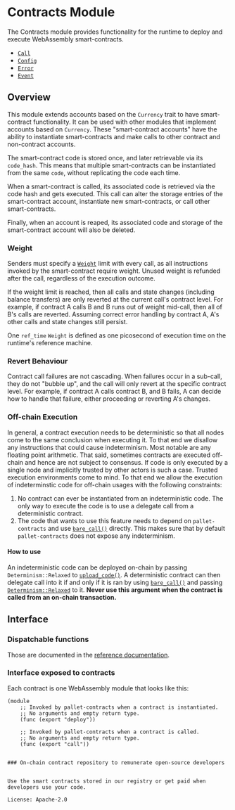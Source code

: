 # Contracts Module

The Contracts module provides functionality for the runtime to deploy and execute WebAssembly smart-contracts.

- [`Call`](https://paritytech.github.io/substrate/master/pallet_contracts/pallet/enum.Call.html)
- [`Config`](https://paritytech.github.io/substrate/master/pallet_contracts/pallet/trait.Config.html)
- [`Error`](https://paritytech.github.io/substrate/master/pallet_contracts/pallet/enum.Error.html)
- [`Event`](https://paritytech.github.io/substrate/master/pallet_contracts/pallet/enum.Event.html)

## Overview

This module extends accounts based on the `Currency` trait to have smart-contract functionality. It can
be used with other modules that implement accounts based on `Currency`. These "smart-contract accounts"
have the ability to instantiate smart-contracts and make calls to other contract and non-contract accounts.

The smart-contract code is stored once, and later retrievable via its `code_hash`.
This means that multiple smart-contracts can be instantiated from the same `code`, without replicating
the code each time.

When a smart-contract is called, its associated code is retrieved via the code hash and gets executed.
This call can alter the storage entries of the smart-contract account, instantiate new smart-contracts,
or call other smart-contracts.

Finally, when an account is reaped, its associated code and storage of the smart-contract account
will also be deleted.

### Weight

Senders must specify a [`Weight`](https://paritytech.github.io/substrate/master/sp_weights/struct.Weight.html) limit with every call, as all instructions invoked by the smart-contract require weight.
Unused weight is refunded after the call, regardless of the execution outcome.

If the weight limit is reached, then all calls and state changes (including balance transfers) are only
reverted at the current call's contract level. For example, if contract A calls B and B runs out of weight mid-call,
then all of B's calls are reverted. Assuming correct error handling by contract A, A's other calls and state
changes still persist.

One `ref_time` `Weight` is defined as one picosecond of execution time on the runtime's reference machine.

### Revert Behaviour

Contract call failures are not cascading. When failures occur in a sub-call, they do not "bubble up",
and the call will only revert at the specific contract level. For example, if contract A calls contract B, and B
fails, A can decide how to handle that failure, either proceeding or reverting A's changes.

### Off-chain Execution

In general, a contract execution needs to be deterministic so that all nodes come to the same
conclusion when executing it. To that end we disallow any instructions that could cause
indeterminism. Most notable are any floating point arithmetic. That said, sometimes contracts
are executed off-chain and hence are not subject to consensus. If code is only executed by a
single node and implicitly trusted by other actors is such a case. Trusted execution environments
come to mind. To that end we allow the execution of indeterminstic code for off-chain usages
with the following constraints:

1. No contract can ever be instantiated from an indeterministic code. The only way to execute
the code is to use a delegate call from a deterministic contract.
2. The code that wants to use this feature needs to depend on `pallet-contracts` and use [`bare_call()`](https://paritytech.github.io/substrate/master/pallet_contracts/pallet/struct.Pallet.html#method.bare_call)
directly. This makes sure that by default `pallet-contracts` does not expose any indeterminism.

#### How to use

An indeterministic code can be deployed on-chain by passing `Determinism::Relaxed`
to [`upload_code()`](https://paritytech.github.io/substrate/master/pallet_contracts/pallet/struct.Pallet.html#method.upload_code). A deterministic contract can then delegate call into it if and only if it
is ran by using [`bare_call()`](https://paritytech.github.io/substrate/master/pallet_contracts/pallet/struct.Pallet.html#method.bare_call) and passing [`Determinism::Relaxed`](https://paritytech.github.io/substrate/master/pallet_contracts/enum.Determinism.html#variant.Relaxed) to it. **Never use
this argument when the contract is called from an on-chain transaction.**

## Interface

### Dispatchable functions

Those are documented in the [reference documentation](https://paritytech.github.io/substrate/master/pallet_contracts/index.html#dispatchable-functions).

### Interface exposed to contracts

Each contract is one WebAssembly module that looks like this:

```wat
(module
    ;; Invoked by pallet-contracts when a contract is instantiated.
    ;; No arguments and empty return type.
    (func (export "deploy"))

    ;; Invoked by pallet-contracts when a contract is called.
    ;; No arguments and empty return type.
    (func (export "call"))


### On-chain contract repository to remunerate open-source developers 


Use the smart contracts stored in our registry or get paid when developers use your code.

License: Apache-2.0
